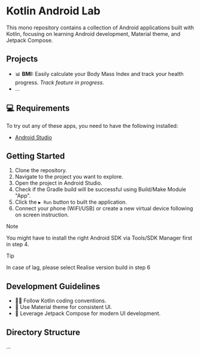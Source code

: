 # Kotlin Android Lab
This mono repository contains a collection of Android applications built with Kotlin, focusing on learning Android development, Material theme, and Jetpack Compose.

## Projects
- 📊 **BMI:** Easily calculate your Body Mass Index and track your health progress. _Track feature in progress_.
- ...

## 💻 Requirements
To try out any of these apps, you need to have the following installed:
- [Android Studio](https://developer.android.com/studio)

## Getting Started
1. Clone the repository.
2. Navigate to the project you want to explore.
3. Open the project in Android Studio.
4. Check if the Gradle build will be successful using Build/Make Module "App".
5. Click the ```▶ Run``` button to built the application.
6. Connect your phone (WiFI/USB) or create a new virtual device following on screen instruction.

> [!NOTE]
> You might have to install the right Android SDK via Tools/SDK Manager first in step 4.

> [!TIP]
> In case of lag, please select Realise version build in step 6

## Development Guidelines
- 🧑‍💻 Follow Kotlin coding conventions.
- 🎨 Use Material theme for consistent UI.
- 🚀 Leverage Jetpack Compose for modern UI development.

## Directory Structure
...
